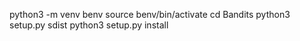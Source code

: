 python3 -m venv benv
source benv/bin/activate
cd Bandits
python3 setup.py sdist
python3 setup.py install
